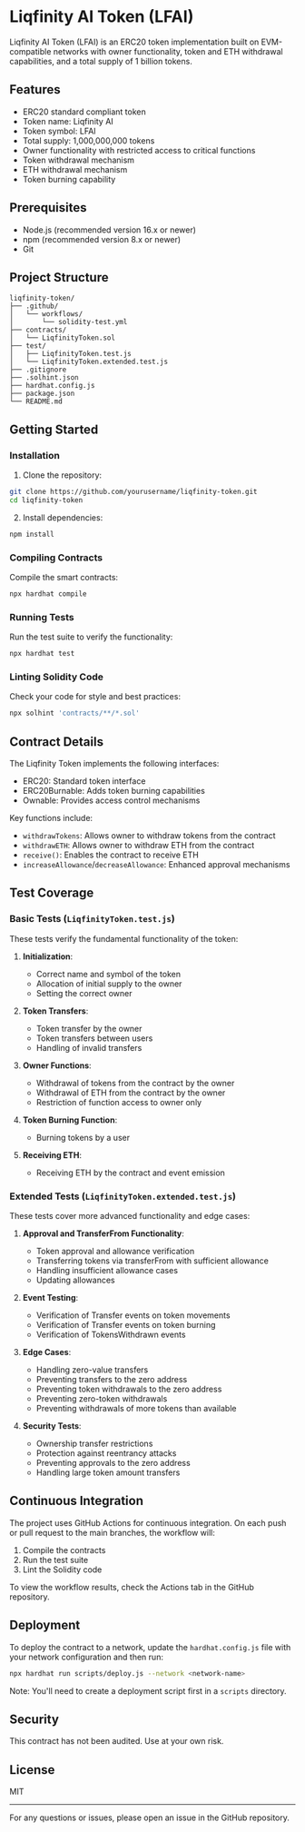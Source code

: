 # Liqfinity AI Token (LFAI)

Liqfinity AI Token (LFAI) is an ERC20 token implementation built on EVM-compatible networks with owner functionality, token and ETH withdrawal capabilities, and a total supply of 1 billion tokens.

## Features

- ERC20 standard compliant token
- Token name: Liqfinity AI
- Token symbol: LFAI
- Total supply: 1,000,000,000 tokens
- Owner functionality with restricted access to critical functions
- Token withdrawal mechanism
- ETH withdrawal mechanism
- Token burning capability

## Prerequisites

- Node.js (recommended version 16.x or newer)
- npm (recommended version 8.x or newer)
- Git

## Project Structure

```
liqfinity-token/
├── .github/
│   └── workflows/
│       └── solidity-test.yml
├── contracts/
│   └── LiqfinityToken.sol
├── test/
│   ├── LiqfinityToken.test.js
│   └── LiqfinityToken.extended.test.js
├── .gitignore
├── .solhint.json
├── hardhat.config.js
├── package.json
└── README.md
```

## Getting Started

### Installation

1. Clone the repository:

```bash
git clone https://github.com/yourusername/liqfinity-token.git
cd liqfinity-token
```

2. Install dependencies:

```bash
npm install
```

### Compiling Contracts

Compile the smart contracts:

```bash
npx hardhat compile
```

### Running Tests

Run the test suite to verify the functionality:

```bash
npx hardhat test
```

### Linting Solidity Code

Check your code for style and best practices:

```bash
npx solhint 'contracts/**/*.sol'
```

## Contract Details

The Liqfinity Token implements the following interfaces:

- ERC20: Standard token interface
- ERC20Burnable: Adds token burning capabilities
- Ownable: Provides access control mechanisms

Key functions include:

- `withdrawTokens`: Allows owner to withdraw tokens from the contract
- `withdrawETH`: Allows owner to withdraw ETH from the contract
- `receive()`: Enables the contract to receive ETH
- `increaseAllowance`/`decreaseAllowance`: Enhanced approval mechanisms

## Test Coverage

### Basic Tests (`LiqfinityToken.test.js`)

These tests verify the fundamental functionality of the token:

1. **Initialization**:
   - Correct name and symbol of the token
   - Allocation of initial supply to the owner
   - Setting the correct owner

2. **Token Transfers**:
   - Token transfer by the owner
   - Token transfers between users
   - Handling of invalid transfers

3. **Owner Functions**:
   - Withdrawal of tokens from the contract by the owner
   - Withdrawal of ETH from the contract by the owner
   - Restriction of function access to owner only

4. **Token Burning Function**:
   - Burning tokens by a user

5. **Receiving ETH**:
   - Receiving ETH by the contract and event emission

### Extended Tests (`LiqfinityToken.extended.test.js`)

These tests cover more advanced functionality and edge cases:

1. **Approval and TransferFrom Functionality**:
   - Token approval and allowance verification
   - Transferring tokens via transferFrom with sufficient allowance
   - Handling insufficient allowance cases
   - Updating allowances

2. **Event Testing**:
   - Verification of Transfer events on token movements
   - Verification of Transfer events on token burning
   - Verification of TokensWithdrawn events

3. **Edge Cases**:
   - Handling zero-value transfers
   - Preventing transfers to the zero address
   - Preventing token withdrawals to the zero address
   - Preventing zero-token withdrawals
   - Preventing withdrawals of more tokens than available

4. **Security Tests**:
   - Ownership transfer restrictions
   - Protection against reentrancy attacks
   - Preventing approvals to the zero address
   - Handling large token amount transfers

## Continuous Integration

The project uses GitHub Actions for continuous integration. On each push or pull request to the main branches, the workflow will:

1. Compile the contracts
2. Run the test suite
3. Lint the Solidity code

To view the workflow results, check the Actions tab in the GitHub repository.

## Deployment

To deploy the contract to a network, update the `hardhat.config.js` file with your network configuration and then run:

```bash
npx hardhat run scripts/deploy.js --network <network-name>
```

Note: You'll need to create a deployment script first in a `scripts` directory.

## Security

This contract has not been audited. Use at your own risk.

## License

MIT

---

For any questions or issues, please open an issue in the GitHub repository.